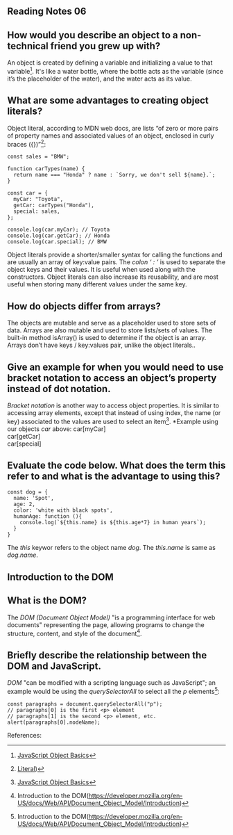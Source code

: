 ## Reading Notes 06

## How would you describe an object to a non-technical friend you grew up with?

An object is created by defining a variable and initializing a value to that variable[^1]. It's like a water bottle, where the bottle acts as the variable (since it’s the placeholder of the water), and the water acts as its value.

## What are some advantages to creating object literals?
Object literal, according to MDN web docs, are lists “of zero or more pairs of property names and associated values of an object, enclosed in curly braces ({})”[^2]:
```
const sales = "BMW";

function carTypes(name) {
  return name === "Honda" ? name : `Sorry, we don't sell ${name}.`;
}

const car = {
  myCar: "Toyota",
  getCar: carTypes("Honda"),
  special: sales,
};

console.log(car.myCar); // Toyota
console.log(car.getCar); // Honda
console.log(car.special); // BMW
```
Object literals provide a shorter/smaller syntax for calling the functions and are usually an array of key:value pairs. The *colon ‘ : ’* is used to separate the object keys and their values. It is useful when used along with the constructors. Object literals can also increase its reusability, and are most useful when storing many different values under the same key.

## How do objects differ from arrays?
The objects are mutable and serve as a placeholder used to store sets of data. Arrays are also mutable and used to store lists/sets of values. The built-in method isArray() is used to determine if the object is an array. Arrays don’t have keys / key:values pair, unlike the object literals..

## Give an example for when you would need to use bracket notation to access an object’s property instead of dot notation.
*Bracket notation* is another way to access object properties. It is similar to accessing array elements, except that instead of using index, the name (or key) associated to the values are used to select an item[^1].
*Example using our objects *car* above:
car[myCar]  
car[getCar]  
car[special]  

## Evaluate the code below. What does the term this refer to and what is the advantage to using this?

```
const dog = {
  name: 'Spot',
  age: 2,
  color: 'white with black spots',
  humanAge: function (){
    console.log(`${this.name} is ${this.age*7} in human years`);
  }
}

```

The *this* keywor refers to the object name *dog*. The *this.name* is same as *dog.name*.

## Introduction to the DOM

## What is the DOM?

The *DOM (Document Object Model)* "is a programming interface for web documents" representing the page, allowing programs to change the structure, content, and style of the document[^3].

## Briefly describe the relationship between the DOM and JavaScript.

*DOM* "can be modified with a scripting language such as JavaScript"; an example would be using the *querySelectorAll* to select all the *p* elements[^3]:

```
const paragraphs = document.querySelectorAll("p");
// paragraphs[0] is the first <p> element
// paragraphs[1] is the second <p> element, etc.
alert(paragraphs[0].nodeName);
```



References:
[^1]: [JavaScript Object Basics](https://developer.mozilla.org/en-US/docs/Learn/JavaScript/Objects/Basics)
[^2]:  [Literal](  https://developer.mozilla.org/en-US/docs/Glossary/Literal))
[^3]: Introduction to the DOM(https://developer.mozilla.org/en-US/docs/Web/API/Document_Object_Model/Introduction)

